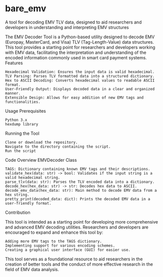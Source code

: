# bare_emv
A tool for decoding EMV TLV data, designed to aid researchers and developers in understanding and interpreting EMV structures

The EMV Decoder Tool is a Python-based utility designed to decode EMV (Europay, MasterCard, and Visa) TLV (Tag-Length-Value) data structures. This tool provides a starting point for researchers and developers working with EMV data, facilitating the interpretation and understanding of the encoded information commonly used in smart card payment systems.
Features

    Hexadecimal Validation: Ensures the input data is valid hexadecimal.
    TLV Parsing: Parses TLV formatted data into a structured dictionary.
    Hex to ASCII Decoding: Converts hexadecimal values to readable ASCII format.
    User-Friendly Output: Displays decoded data in a clear and organized manner.
    Extensible Design: Allows for easy addition of new EMV tags and functionalities.

Usage
Prerequisites

    Python 3.x
    hexdump library

Running the Tool

    Clone or download the repository.
    Navigate to the directory containing the script.
    Run the script

Code Overview
EMVDecoder Class

    TAGS: Dictionary containing known EMV tags and their descriptions.
    validate_hex(data: str) -> bool: Validates if the input string is a valid hexadecimal string.
    parse_tlv(data: str): Parses the TLV encoded data into a dictionary.
    decode_hex(hex_data: str) -> str: Decodes hex data to ASCII.
    decode_emv_data(hex_data: str): Main method to decode EMV data from a hex string.
    pretty_print(decoded_data: dict): Prints the decoded EMV data in a user-friendly format.

Contribution

This tool is intended as a starting point for developing more comprehensive and advanced EMV decoding utilities. Researchers and developers are encouraged to expand and enhance this tool by:

    Adding more EMV tags to the TAGS dictionary.
    Implementing support for various encoding schemes.
    Creating a graphical user interface (GUI) for easier use.

This tool serves as a foundational resource to aid researchers in the creation of better tools and the conduct of more effective research in the field of EMV data analysis.
